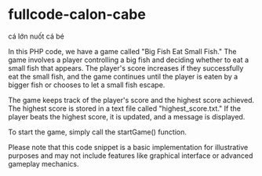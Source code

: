 # fullcode-calon-cabe
cá lớn nuốt cá bé

In this PHP code, we have a game called "Big Fish Eat Small Fish." The game involves a player controlling a big fish and deciding whether to eat a small fish that appears. The player's score increases if they successfully eat the small fish, and the game continues until the player is eaten by a bigger fish or chooses to let a small fish escape.

The game keeps track of the player's score and the highest score achieved. The highest score is stored in a text file called "highest_score.txt." If the player beats the highest score, it is updated, and a message is displayed.

To start the game, simply call the startGame() function.

Please note that this code snippet is a basic implementation for illustrative purposes and may not include features like graphical interface or advanced gameplay mechanics.
